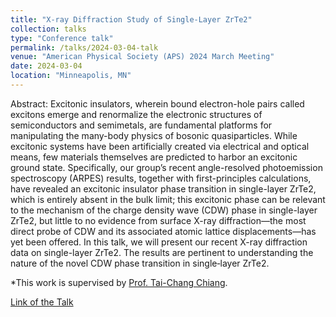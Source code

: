 ```yaml
---
title: "X-ray Diffraction Study of Single-Layer ZrTe2"
collection: talks
type: "Conference talk"
permalink: /talks/2024-03-04-talk
venue: "American Physical Society (APS) 2024 March Meeting"
date: 2024-03-04
location: "Minneapolis, MN"
---
```


Abstract: Excitonic insulators, wherein bound electron-hole pairs called excitons emerge and renormalize the electronic structures of semiconductors and semimetals, are fundamental platforms for manipulating the many-body physics of bosonic quasiparticles. While excitonic systems have been artificially created via electrical and optical means, few materials themselves are predicted to harbor an excitonic ground state. Specifically, our group’s recent angle-resolved photoemission spectroscopy (ARPES) results, together with first-principles calculations, have revealed an excitonic insulator phase transition in single-layer ZrTe2, which is entirely absent in the bulk limit; this excitonic phase can be relevant to the mechanism of the charge density wave (CDW) phase in single-layer ZrTe2, but little to no evidence from surface X-ray diffraction—the most direct probe of CDW and its associated atomic lattice displacements—has yet been offered. In this talk, we will present our recent X-ray diffraction data on single-layer ZrTe2. The results are pertinent to understanding the nature of the novel CDW phase transition in single‑layer ZrTe2.

*This work is supervised by [Prof. Tai-Chang Chiang](https://physics.illinois.edu/people/directory/profile/tcchiang).

[Link of the Talk](https://meetings.aps.org/Meeting/MAR24/Session/A61.6)
